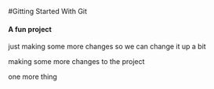 #Gitting Started With Git

#### A fun project 

just making some more changes so we can change it up a bit


making some more changes to the project

one more thing